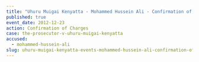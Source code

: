 ```yaml
---
title: "Uhuru Muigai Kenyatta - Mohammed Hussein Ali - Confirmation of Charges"
published: true
event_date: 2012-12-23
action: Confirmation of Charges
case: the-prosecutor-v-uhuru-muigai-kenyatta
accused:
  - mohammed-hussein-ali
slug: uhuru-muigai-kenyatta-events-mohammed-hussein-ali-confirmation-of charges
---
```

